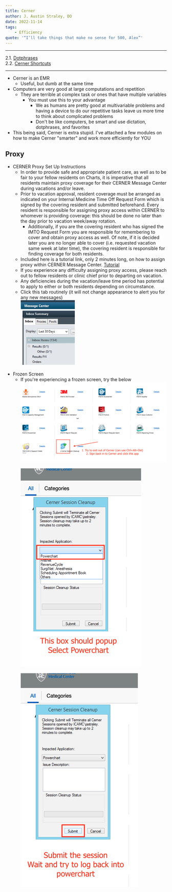 ```yaml
---
title: Cerner
author: J. Austin Straley, DO
date: 2022-11-14
tags:
    - Efficiency
quote: '“I’ll take things that make no sense for 500, Alex”'
---
```


<hr>

2.1. [Dotphrases][1]<br>
2.2. [Cerner Shortcuts][2]<br>
<hr>

- Cerner is an EMR
    - Useful, but dumb at the same time
- Computers are very good at large computations and repetition
    - They are terrible at complex task or ones that have multiple variables
        - You must use this to your advantage
            - We as humans are pretty good at multivariable problems and having a device to do our repetitive tasks leave us more time to think about complicated problems
            - Don't be like computers, be smart and use dictation, dotphrases, and favorites
- This being said, Cerner is extra stupid. I've attached a few modules on how to make Cerner "smarter" and work more efficiently for YOU

## Proxy

- CERNER Proxy Set Up Instructions
    - In order to provide safe and appropriate patient care, as well as to be fair to your fellow residents on Charts, it is imperative that all residents maintain proxy coverage for their CERNER Message Center during vacations and/or leave.
    - Prior to vacation approval, resident coverage must be arranged as indicated on your Internal Medicine Time Off Request Form which is signed by the covering resident and submitted beforehand.  Every resident is responsible for assigning proxy access within CERNER to whomever is providing coverage: this should be done no later than the day prior to vacation week/away rotation.  
        - Additionally, if you are the covering resident who has signed the IMTO Request Form you are responsible for remembering to cover and obtain proxy access as well.  Of note, if it is decided later you are no longer able to cover (i.e. requested vacation same week at later time), the covering resident is responsible for finding coverage for both residents.  
    - Included here is a tutorial link, only 2 minutes long, on how to assign proxy within CERNER Message Center. [Tutorial][3]
    - If you experience any difficulty assigning proxy access, please reach out to fellow residents or clinic chief prior to departing on vacation.  
    - Any deficiencies during the vacation/leave time period has potential to apply to either or both residents depending on circumstance.
    - Click this tab routinely (it will not change appearance to alert you for any new messages)<br>
![Picture 1](../assets/images/internguidepages/1.8/1.8.12-picture1.png)
    <br><br>
- Frozen Screen
    - If you're experiencing a frozen screen, try the below<br>
![Picture 2](../assets/images/internguidepages/1.8/1.8.12-picture2.png)
    <br><br>
![Picture 3](../assets/images/internguidepages/1.8/1.8.12-picture3.png)
    <br><br>
![Picture 4](../assets/images/internguidepages/1.8/1.8.12-picture4.png)
    <br><br>

[1]: /resources/dotphrases/
[2]: /resources/shortcuts/
[3]: https://www.youtube.com/watch?v=H45Tz3BLy04&feature=youtube
